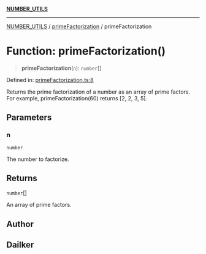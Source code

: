 [**NUMBER_UTILS**](../../README.md)

***

[NUMBER_UTILS](../../README.md) / [primeFactorization](../README.md) / primeFactorization

# Function: primeFactorization()

> **primeFactorization**(`n`): `number`[]

Defined in: [primeFactorization.ts:8](https://github.com/dailker/everyutil/blob/bf8adc96ac84c1d33f18a4705d529c444472a677/src/number/primeFactorization.ts#L8)

Returns the prime factorization of a number as an array of prime factors.
For example, primeFactorization(60) returns [2, 2, 3, 5].

## Parameters

### n

`number`

The number to factorize.

## Returns

`number`[]

An array of prime factors.

## Author

## Dailker

